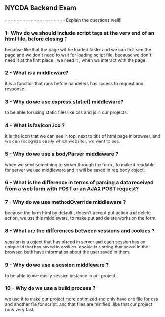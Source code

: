 ## NYCDA Backend Exam
=====================
Explain the questions well!!

### 1- Why do we should include script tags at the very end of an html file, before closing </body>?

because like that the page will be loaded faster and we can first see the page and we
don't need  to wait for loading script file, because we don't need it at the first
place , we need it , when we interact with the page.

### 2 - What is a middleware?
it is a function that runs before handelers has access to request and response.

### 3 - Why do we use express.static() middleware?
to be able for using static files like css and js in our projects.

### 4 - What is favicon.ico ?
it is the icon that we can see  in  top, next to title of html page in browser,
and we can recognize easily which website , we want to see.

### 5 - Why do we use a bodyParser middleware ?
when we send something to server
through the form , to make it  readable for server we use middleware and it will be saved in req.body object.

### 6 - What is the difference in terms of parsing a data received from a web form with POST or an AJAX POST request?

### 7 - Why do we use methodOverride middleware ?
because the form html by default , doesn't accept put action and delete action, we use this middleware, to make put and delete works on the form.

### 8 - What are the differences between sessions and cookies ?
session is a object that has placed in server  and each session has an unique id that has saved in cookies.
cookie is a string that saved in the browser. both have information about the user saved in them.

### 9 - Why do we use a session middleware ?  
to be able to use easily  session instance in our project . 

### 10 - Why do we use a build process ?
we use it to make our project more optimized and only have one file for css and another file for script. and that files are minified .like that our project runs very fast.
